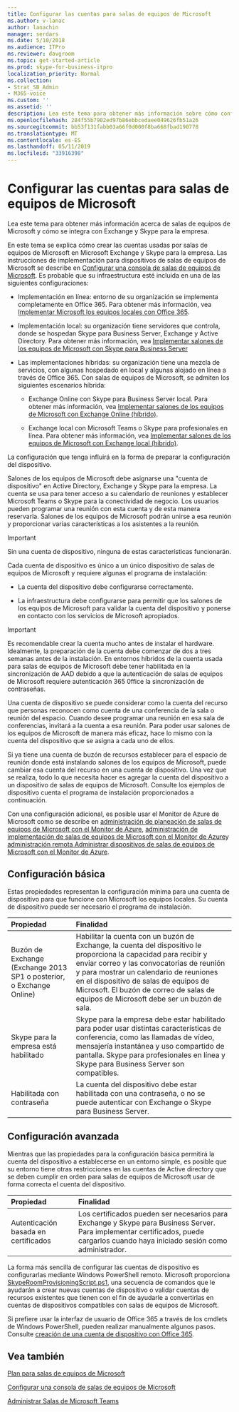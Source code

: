 ```yaml
---
title: Configurar las cuentas para salas de equipos de Microsoft
ms.author: v-lanac
author: lanachin
manager: serdars
ms.date: 5/10/2018
ms.audience: ITPro
ms.reviewer: davgroom
ms.topic: get-started-article
ms.prod: skype-for-business-itpro
localization_priority: Normal
ms.collection:
- Strat_SB_Admin
- M365-voice
ms.custom: ''
ms.assetid: ''
description: Lea este tema para obtener más información sobre cómo configurar cuentas para salas de equipos de Microsoft en Exchange e Skype para la empresa.
ms.openlocfilehash: 284f55b7902ed97b86ebbcedaee049626fb51a26
ms.sourcegitcommit: bb53f131fabb03a66f0d000f8ba668fbad190778
ms.translationtype: MT
ms.contentlocale: es-ES
ms.lasthandoff: 05/11/2019
ms.locfileid: "33916398"
---
```

# <a name="configure-accounts-for-microsoft-teams-rooms"></a>Configurar las cuentas para salas de equipos de Microsoft
 
Lea este tema para obtener más información acerca de salas de equipos de Microsoft y cómo se integra con Exchange y Skype para la empresa.
  
En este tema se explica cómo crear las cuentas usadas por salas de equipos de Microsoft en Microsoft Exchange y Skype para la empresa. Las instrucciones de implementación para dispositivos de salas de equipos de Microsoft se describe en [Configurar una consola de salas de equipos de Microsoft](console.md). Es probable que su infraestructura esté incluida en una de las siguientes configuraciones:
  
- Implementación en línea: entorno de su organización se implementa completamente en Office 365. Para obtener más información, vea [Implementar Microsoft los equipos locales con Office 365](with-office-365.md).
    
- Implementación local: su organización tiene servidores que controla, donde se hospedan Skype para Business Server, Exchange y Active Directory. Para obtener más información, vea [Implementar salones de los equipos de Microsoft con Skype para Business Server](with-skype-for-business-server-2015.md)
    
- Las implementaciones híbridas: su organización tiene una mezcla de servicios, con algunas hospedado en local y algunas alojado en línea a través de Office 365. Con salas de equipos de Microsoft, se admiten los siguientes escenarios híbrida: 
    
  - Exchange Online con Skype para Business Server local. Para obtener más información, vea [Implementar salones de los equipos de Microsoft con Exchange Online (híbrido)](with-exchange-online.md).
    
  - Exchange local con Microsoft Teams o Skype para profesionales en línea. Para obtener más información, vea [Implementar salones de los equipos de Microsoft con Exchange local (híbrido)](with-exchange-on-premises.md).
    
La configuración que tenga influirá en la forma de preparar la configuración del dispositivo.
  
Salones de los equipos de Microsoft debe asignarse una "cuenta de dispositivo" en Active Directory, Exchange y Skype para la empresa. La cuenta se usa para tener acceso a su calendario de reuniones y establecer Microsoft Teams o Skype para la conectividad de negocio. Los usuarios pueden programar una reunión con esta cuenta y de esta manera reservarla. Salones de los equipos de Microsoft podrán unirse a esa reunión y proporcionar varias características a los asistentes a la reunión.
  
> [!IMPORTANT]
> Sin una cuenta de dispositivo, ninguna de estas características funcionarán. 
  
Cada cuenta de dispositivo es único a un único dispositivo de salas de equipos de Microsoft y requiere algunas el programa de instalación:
  
- La cuenta del dispositivo debe configurarse correctamente.
    
- La infraestructura debe configurarse para permitir que los salones de los equipos de Microsoft para validar la cuenta del dispositivo y ponerse en contacto con los servicios de Microsoft apropiados.
    
> [!IMPORTANT]
> Es recomendable crear la cuenta mucho antes de instalar el hardware. Idealmente, la preparación de la cuenta debe comenzar de dos a tres semanas antes de la instalación. En entornos híbridos de la cuenta usada para salas de equipos de Microsoft debe tener habilitada en la sincronización de AAD debido a que la autenticación de salas de equipos de Microsoft requiere autenticación 365 0ffice la sincronización de contraseñas.
  
Una cuenta de dispositivo se puede considerar como la cuenta del recurso que personas reconocen como cuenta de una conferencia de la sala o reunión del espacio. Cuando desee programar una reunión en esa sala de conferencias, invitará a la cuenta a esa reunión. Para poder usar salones de los equipos de Microsoft de manera más eficaz, hace lo mismo con la cuenta del dispositivo que se asigna a cada uno de ellos.
  
Si ya tiene una cuenta de buzón de recursos establecer para el espacio de reunión donde está instalando salones de los equipos de Microsoft, puede cambiar esa cuenta del recurso en una cuenta de dispositivo. Una vez que se realiza, todo lo que necesita hacer es agregar la cuenta del dispositivo a un dispositivo de salas de equipos de Microsoft. Consulte los ejemplos de dispositivo cuenta el programa de instalación proporcionados a continuación.
  
Con una configuración adicional, es posible usar el Monitor de Azure de Microsoft como se describe en [administración de planeación de salas de equipos de Microsoft con el Monitor de Azure](azure-monitor-plan.md), [administración de implementación de salas de equipos de Microsoft con el Monitor de Azure](azure-monitor-deploy.md)y [administración remota Administrar dispositivos de salas de equipos de Microsoft con el Monitor de Azure](azure-monitor-manage.md). 
  
## <a name="basic-configuration"></a>Configuración básica

Estas propiedades representan la configuración mínima para una cuenta de dispositivo para que funcione con Microsoft los equipos locales. Su cuenta de dispositivo puede ser necesario el programa de instalación.
  
|**Propiedad**|**Finalidad**|
|:-----|:-----|
|Buzón de Exchange (Exchange 2013 SP1 o posterior, o Exchange Online)  <br/> |Habilitar la cuenta con un buzón de Exchange, la cuenta del dispositivo le proporciona la capacidad para recibir y enviar correo y las convocatorias de reunión y para mostrar un calendario de reuniones en el dispositivo de salas de equipos de Microsoft. El buzón de correo de salas de equipos de Microsoft debe ser un buzón de sala.  <br/> |
|Skype para la empresa está habilitado  <br/> |Skype para la empresa debe estar habilitado para poder usar distintas características de conferencia, como las llamadas de vídeo, mensajería instantánea y uso compartido de pantalla. Skype para profesionales en línea y Skype para Business Server son compatibles.  <br/> |
|Habilitada con contraseña  <br/> |La cuenta del dispositivo debe estar habilitada con una contraseña, o no se puede autenticar con Exchange o Skype para Business Server.  <br/> |
   
## <a name="advanced-configuration"></a>Configuración avanzada

Mientras que las propiedades para la configuración básica permitirá la cuenta del dispositivo a establecerse en un entorno simple, es posible que su entorno tiene otras restricciones en las cuentas de Active directory que se deben cumplir en orden para salas de equipos de Microsoft usar de forma correcta el cuenta del dispositivo.
  
|**Propiedad**|**Finalidad**|
|:-----|:-----|
|Autenticación basada en certificados  <br/> |Los certificados pueden ser necesarios para Exchange y Skype para Business Server. Para implementar certificados, puede cargarlos cuando haya iniciado sesión como administrador.  <br/> |
   
La forma más sencilla de configurar las cuentas de dispositivo es configurarlas mediante Windows PowerShell remoto. Microsoft proporciona [SkypeRoomProvisioningScript.ps1](https://go.microsoft.com/fwlink/?linkid=870105), una secuencia de comandos que le ayudarán a crear nuevas cuentas de dispositivo o validar cuentas de recursos existentes que tienen con el fin de ayudarle a convertirlas en cuentas de dispositivos compatibles con salas de equipos de Microsoft.
  
Si prefiere usar la interfaz de usuario de Office 365 a través de los cmdlets de Windows PowerShell, pueden realizar manualmente algunos pasos. Consulte [creación de una cuenta de dispositivo con Office 365](https://docs.microsoft.com/surface-hub/create-a-device-account-using-office-365).
  
## <a name="see-also"></a>Vea también

[Plan para salas de equipos de Microsoft](skype-room-systems-v2-0.md)
  
[Configurar una consola de salas de equipos de Microsoft](console.md)
  
[Administrar Salas de Microsoft Teams](skype-room-systems-v2.md)

